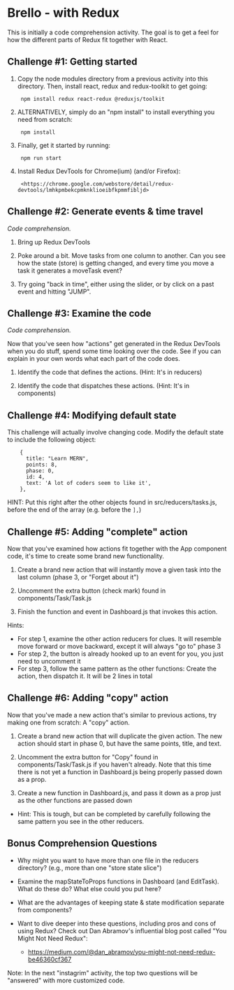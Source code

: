 # Brello - with Redux

This is initially a code comprehension activity. The goal is to get a feel for
how the different parts of Redux fit together with React.



Challenge #1: Getting started
--------------------------------------

1. Copy the node modules directory from a previous activity into this
directory. Then, install react, redux and redux-toolkit to get going:

        npm install redux react-redux @reduxjs/toolkit

2. ALTERNATIVELY, simply do an "npm install" to install everything you need
from scratch:

        npm install

3. Finally, get it started by running:

        npm run start

4. Install Redux DevTools for Chrome(ium) (and/or Firefox):

        <https://chrome.google.com/webstore/detail/redux-devtools/lmhkpmbekcpmknklioeibfkpmmfibljd>



Challenge #2: Generate events & time travel
--------------------------------------

*Code comprehension.*

1. Bring up Redux DevTools

2. Poke around a bit. Move tasks from one column to another. Can you see how
the state (store) is getting changed, and every time you move a task it
generates a moveTask event?

3. Try going "back in time", either using the slider, or by click on a past
event and hitting "JUMP".



Challenge #3: Examine the code
--------------------------------------

*Code comprehension.*

Now that you've seen how "actions" get generated in the Redux DevTools when you
do stuff, spend some time looking over the code. See if you can explain in your
own words what each part of the code does.

1. Identify the code that defines the actions. (Hint: It's in reducers)

2. Identify the code that dispatches these actions. (Hint: It's in components)



Challenge #4: Modifying default state
--------------------------------------

This challenge will actually involve changing code.  Modify the default state
to include the following object:

        {
          title: "Learn MERN",
          points: 8,
          phase: 0,
          id: 4,
          text: 'A lot of coders seem to like it',
        },


HINT: Put this right after the other objects found in src/reducers/tasks.js,
before the end of the array (e.g. before the `],`)



Challenge #5: Adding "complete" action
--------------------------------------

Now that you've examined how actions fit together with the App component code,
it's time to create some brand new functionality.

1. Create a brand new action that will instantly move a given task into the
last column (phase 3, or "Forget about it")

2. Uncomment the extra button (check mark) found in components/Task/Task.js

3. Finish the function and event in Dashboard.js that invokes this action.

Hints:

- For step 1, examine the other action reducers for clues. It will resemble
  move forward or move backward, except it will always "go to" phase 3
- For step 2, the button is already hooked up to an event for you, you just
  need to uncomment it
- For step 3, follow the same pattern as the other functions: Create the
  action, then  dispatch it. It will be 2 lines in total



Challenge #6: Adding "copy" action
--------------------------------------

Now that you've made a new action that's similar to previous actions, try
making one from scratch: A "copy" action.

1. Create a brand new action that will duplicate the given action. The new
action should start in phase 0, but have the same points, title, and text.

2. Uncomment the extra button for "Copy" found in components/Task/Task.js if
you haven't already. Note that this time there is not yet a function in
Dashboard.js being properly passed down as a prop.

3. Create a new function in Dashboard.js, and pass it down as a prop just as
the other functions are passed down

- Hint: This is tough, but can be completed by carefully following the same
  pattern you see in the other reducers.




Bonus Comprehension Questions
--------------------------------------

- Why might you want to have more than one file in the reducers directory?
  (e.g., more than one "store state slice")

- Examine the mapStateToProps functions in Dashboard (and EditTask). What do
  these do? What else could you put here?

- What are the advantages of keeping state & state modification separate from
  components?

- Want to dive deeper into these questions, including pros and cons of using
  Redux? Check out Dan Abramov's influential blog post called "You Might Not
  Need Redux":
    - <https://medium.com/@dan_abramov/you-might-not-need-redux-be46360cf367>

Note: In the next "instagrim" activity, the top two questions will be
"answered" with more customized code.

